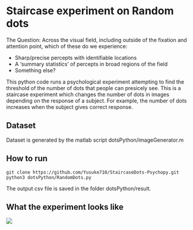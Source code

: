 # Staircase experiment on Random dots 
The Question: 
Across the visual field, including outside of the fixation and attention point, which of these do we experience:
- Sharp/precise percepts with identifiable locations
- A ‘summary statistics’ of percepts in broad regions of the field
- Something else?

This python code runs a psychological experiment attempting to find the threshold of the number of dots that people can presicely see. 
This is a staircase experiment which changes the number of dots in images depending on the response of a subject. For example, the number of dots increases when the subject gives correct response.

## Dataset
Dataset is generated by the matlab script dotsPython/imageGenerator.m

## How to run
```
git clone https://github.com/Yusuke710/StaircaseDots-Psychopy.git
python3 dotsPython/RandomDots.py
```
The output csv file is saved in the folder dotsPython/result.

## What the experiment looks like
![](dotsPython/psychopy.gif)

